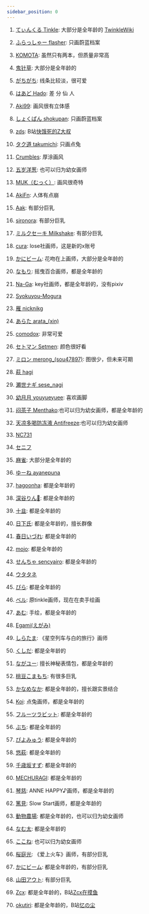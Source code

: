 ```yaml
---
sidebar_position: 0
---
```


1. [てぃんくる Tinkle](https://x.com/mubialice/media): 大部分是全年龄的 [TwinkleWiki](https://twinkle.kikkaai.com/)

2. [ふらっしゃー flasher](https://www.pixiv.net/users/102659495/illustrations): 只画蔚蓝档案

3. [KOMOTA](https://www.pixiv.net/users/17532381/illustrations): 虽然只有两本，但质量非常高

4. [鬼针草](https://www.pixiv.net/users/6049901/illustrations): 大部分是全年龄的

5. [がちがち](https://www.pixiv.net/users/41989573/illustrations): 线条比较淡，很可爱

6. [はあど Hado](https://www.pixiv.net/users/18934609/illustrations): 差 分 仙 人

7. [Aki99](https://www.pixiv.net/users/24992801/illustrations): 画风很有立体感

8. [しょくぱん shokupan](https://www.pixiv.net/users/1168970/illustrations): 只画蔚蓝档案

9. [zds](https://www.pixiv.net/users/14094820/illustrations): B站[快饿死的Z大叔](https://space.bilibili.com/5776406/dynamic)

10. [タク道 takumichi](https://www.pixiv.net/users/7774279/illustrations): 只画点兔

11. [Crumbles](https://www.pixiv.net/users/40169508/illustrations): 厚涂画风

12. [五岁洋葱](https://www.pixiv.net/users/28184282/illustrations): 也可以归为幼女画师

13. [MUK（むっく）](https://www.pixiv.net/users/4234383/illustrations): 画风很奇特

14. [AkiFn](https://www.pixiv.net/users/3231927/illustrations): 人体有点崩

15. [Aak](https://www.pixiv.net/users/22601389/illustrations): 有部分巨乳

16. [sironora](https://www.pixiv.net/users/13000627/illustrations): 有部分巨乳

17. [ミルクセーキ Milkshake](https://www.pixiv.net/users/569672/illustrations): 有部分巨乳

18. [cura](https://x.com/curacuracura/media): lose社画师，这是新的x账号

19. [かにビーム](https://www.pixiv.net/users/3439325/illustrations): 花吻在上画师，大部分是全年龄的

20. [なもり](https://x.com/_namori_/media): 摇曳百合画师，都是全年龄的

21. [Na-Ga](https://x.com/iktd13_/media): key社画师，都是全年龄的，没有pixiv

22. [Syokuyou-Mogura](https://www.pixiv.net/users/579672/illustrations)

23. [雁 nicknikg](https://www.pixiv.net/users/577076/illustrations)

24. [あらた arata_(xin)](https://www.pixiv.net/users/7724185/illustrations)

25. [comodox](https://www.pixiv.net/users/4252792/illustrations): 非常可爱

26. [セトマン Setmen](https://www.pixiv.net/users/7075448/illustrations): 颜色很好看

27. [ミロン merong_(sou47897)](https://www.pixiv.net/users/4331651/illustrations): 图很少，但未来可期

28. [萩 hagi](https://www.pixiv.net/users/66371932/illustrations)

29. [瀬世ナギ sese_nagi](https://www.pixiv.net/users/63958228/illustrations)

30. [幼月月 youyueyuee](https://www.pixiv.net/users/10344581/illustrations): 喜欢画脚

31. [闷茶子 Menthako](https://www.pixiv.net/users/5373467/illustrations):也可以归为幼女画师，都是全年龄的

32. [天凉多喝防冻液 Antifreeze](https://www.pixiv.net/users/15849699/illustrations):也可以归为幼女画师

33. [NC731](https://www.pixiv.net/users/3372346/illustrations)

34. [セニフ](https://www.pixiv.net/users/4272325/illustrations)

35. [麻雀](https://www.pixiv.net/users/87833254/illustrations): 大部分是全年龄的

36. [ゆーね ayanepuna](https://www.pixiv.net/users/1308869/illustrations)

37. [hagoonha](https://www.pixiv.net/users/37929892/illustrations): 都是全年龄的

38. [深谷りん🐥](https://www.pixiv.net/users/76840940/illustrations): 都是全年龄的

39. [十韭](https://www.pixiv.net/users/42973578/illustrations): 都是全年龄的

40. [日下氏](https://www.pixiv.net/users/29942/illustrations): 都是全年龄的，擅长群像

41. [春日いづれ](https://www.pixiv.net/users/755446/illustrations): 都是全年龄的

42. [mojo](https://www.pixiv.net/users/94576902/illustrations): 都是全年龄的

43. [せんちゃ sencyairo](https://www.pixiv.net/users/3388329/illustrations): 都是全年龄的

44. [ウタタネ](https://www.pixiv.net/users/12713181/illustrations)

45. [ぴら](https://www.pixiv.net/users/597447/illustrations): 都是全年龄的

46. [ベル](https://www.pixiv.net/users/2998007/illustrations): 原tinkle画师，现在在卖手绘画

47. [あむ](https://www.pixiv.net/artworks/127976243): 手绘，都是全年龄的

48. [Egami(えがみ)](https://www.pixiv.net/users/64390150/illustrations)

49. [しらたま](https://www.pixiv.net/users/705370/illustrations): 《星空列车与白的旅行》画师

50. [くしだ](https://www.pixiv.net/users/11441042/illustrations): 都是全年龄的

51. [ながユー](https://www.pixiv.net/users/2509595/illustrations): 擅长神秘表情包，都是全年龄的

52. [桃豆こまもち](https://www.pixiv.net/users/42658805/illustrations): 有很多巨乳

53. [かなめなか](https://www.pixiv.net/users/28246124/illustrations): 都是全年龄的，擅长跟实景结合

54. [Koi](https://www.pixiv.net/users/330328/illustrations): 点兔画师，都是全年龄的

55. [フルーツラビット](https://www.pixiv.net/users/14171585/illustrations): 都是全年龄的

56. [ぶち](https://www.pixiv.net/users/41545673/illustrations): 都是全年龄的

57. [ぴよみゅう](https://www.pixiv.net/users/12838739/illustrations): 都是全年龄的

58. [悠萩](https://x.com/yuuhagi/media): 都是全年龄的

59. [千歳坂すず](https://www.pixiv.net/users/15956/illustrations): 都是全年龄的

60. [MECHURAGI](https://www.pixiv.net/users/3290757/illustrations): 都是全年龄的

61. [琴慈](https://x.com/cotoji_69/media): ANNE HAPPY♪画师，都是全年龄的

62. [篤見](https://x.com/1093yuiko/media): Slow Start画师，都是全年龄的

63. [動物農場](https://www.pixiv.net/users/32369927/illustrations): 都是全年龄的，也可以归为幼女画师

64. [なむ太](https://x.com/namu_t22/media): 都是全年龄的

65. [ここね](https://www.pixiv.net/users/20898295/illustrations): 也可以归为幼女画师

66. [桜庭光](https://www.pixiv.net/users/1423422/illustrations): 《爱上火车》画师，有部分巨乳

67. [かにビーム](https://www.pixiv.net/users/3439325/illustrations): 都是全年龄的，有部分巨乳

68. [山田アウト](https://www.pixiv.net/users/54367082/illustrations): 有部分巨乳

69. [Zcx](https://www.pixiv.net/users/76249990/illustrations): 都是全年龄的，B站[Zcx在摸鱼](https://space.bilibili.com/346043437/upload/opus)

70. [okutiri](https://www.pixiv.net/users/15185054/illustrations): 都是全年龄的，B站[忆の尘](https://space.bilibili.com/27512611/dynamic)
